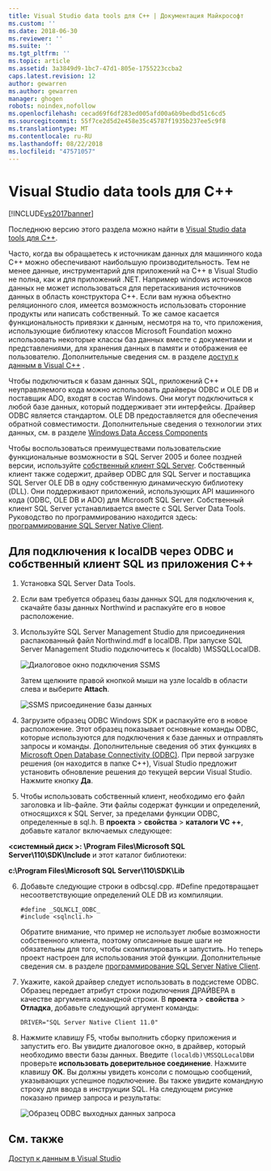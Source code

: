 ```yaml
---
title: Visual Studio data tools для C++ | Документация Майкрософт
ms.custom: ''
ms.date: 2018-06-30
ms.reviewer: ''
ms.suite: ''
ms.tgt_pltfrm: ''
ms.topic: article
ms.assetid: 3a3849d9-1bc7-47d1-805e-1755223ccba2
caps.latest.revision: 12
author: gewarren
ms.author: gewarren
manager: ghogen
robots: noindex,nofollow
ms.openlocfilehash: cecad69f6df283ed005afd00a6b9bedbd51c6cd5
ms.sourcegitcommit: 55f7ce2d5d2e458e35c45787f1935b237ee5c9f8
ms.translationtype: MT
ms.contentlocale: ru-RU
ms.lasthandoff: 08/22/2018
ms.locfileid: "47571057"
---
```

# <a name="visual-studio-data-tools-for-c"></a>Visual Studio data tools для C++
[!INCLUDE[vs2017banner](../includes/vs2017banner.md)]

Последнюю версию этого раздела можно найти в [Visual Studio data tools для C++](https://docs.microsoft.com/visualstudio/data-tools/visual-studio-data-tools-for-cpp).  
  
  
Часто, когда вы обращаетесь к источникам данных для машинного кода C++ можно обеспечивают наибольшую производительность. Тем не менее данные, инструментарий для приложений на C++ в Visual Studio не полна, как и для приложений .NET. Например windows источников данных не может использоваться для перетаскивания источников данных в область конструктора C++. Если вам нужна объектно реляционного слоя, имеется возможность использовать сторонние продукты или написать собственный.  То же самое касается функциональность привязки к данным, несмотря на то, что приложения, использующие библиотеку классов Microsoft Foundation можно использовать некоторые классы баз данных вместе с документами и представлениями, для хранения данных в памяти и отображения ее пользователю. Дополнительные сведения см. в разделе [доступ к данным в Visual C++](https://msdn.microsoft.com/library/7wtdsdkh.aspx) .  
  
 Чтобы подключиться к базам данных SQL, приложений C++ неуправляемого кода можно использовать драйверы ODBC и OLE DB и поставщик ADO, входят в состав Windows.     Они могут подключиться к любой базе данных, который поддерживает эти интерфейсы. Драйвер ODBC является стандартом. OLE DB предоставляется для обеспечения обратной совместимости. Дополнительные сведения о технологии этих данных, см. в разделе [Windows Data Access Components](https://msdn.microsoft.com/library/windows/desktop/aa968814\(v=vs.85\).aspx)  
  
 Чтобы воспользоваться преимуществами пользовательские функциональные возможности в SQL Server 2005 и более поздней версии, используйте [собственный клиент SQL Server](https://msdn.microsoft.com/sqlserver/aa937733). Собственный клиент также содержит, драйвер ODBC для SQL Server и поставщика SQL Server OLE DB в одну собственную динамическую библиотеку (DLL). Они поддерживают приложений, использующих API машинного кода (ODBC, OLE DB и ADO) для Microsoft SQL Server.  Собственный клиент SQL Server устанавливается вместе с SQL Server Data Tools. Руководство по программированию находится здесь: [программирование SQL Server Native Client](https://msdn.microsoft.com/library/ms130892.aspx).  
  
## <a name="to-connect-to-localdb-through-odbc-and-sql-native-client-from-a-c-application"></a>Для подключения к localDB через ODBC и собственный клиент SQL из приложения C++  
  
1.  Установка SQL Server Data Tools.  
  
2.  Если вам требуется образец базы данных SQL для подключения к, скачайте базы данных Northwind и распакуйте его в новое расположение.  
  
3.  Используйте SQL Server Management Studio для присоединения распакованный файл Northwind.mdf в localDB. При запуске SQL Server Management Studio подключитесь к (localdb) \MSSQLLocalDB.  
  
     ![Диалоговое окно подключения SSMS](../data-tools/media/raddata-ssms-connect-dialog.png "raddata SSMS подключаться диалоговое окно")  
  
     Затем щелкните правой кнопкой мыши на узле localdb в области слева и выберите **Attach**.  
  
     ![SSMS присоединение базы данных](../data-tools/media/raddata-ssms-attach-database.png "raddata SSMS присоединение базы данных")  
  
4.  Загрузите образец ODBC Windows SDK и распакуйте его в новое расположение. Этот образец показывает основные команды ODBC, которые используются для подключения к базе данных и отправлять запросы и команды. Дополнительные сведения об этих функциях в [Microsoft Open Database Connectivity (ODBC)](https://msdn.microsoft.com/library/windows/desktop/ms710252\(v=vs.85\).aspx). При первой загрузке решения (он находится в папке C++), Visual Studio предложит установить обновление решения до текущей версии Visual Studio. Нажмите кнопку **Да**.  
  
5.  Чтобы использовать собственный клиент, необходимо его файл заголовка и lib-файле. Эти файлы содержат функции и определений, относящихся к SQL Server, за пределами функции ODBC, определенные в sql.h. В **проекта** > **свойства** > **каталоги VC ++**, добавьте каталог включаемых следующее:  
  
 **\<системный диск >: \Program Files\Microsoft SQL Server\110\SDK\Include** и этот каталог библиотеки:  
  
 **c:\Program Files\Microsoft SQL Server\110\SDK\Lib**  
  
6.  Добавьте следующие строки в odbcsql.cpp. #Define предотвращает несоответствующие определений OLE DB из компиляции.  
  
    ```  
    #define _SQLNCLI_ODBC_  
    #include <sqlncli.h>  
    ```  
  
     Обратите внимание, что пример не использует любые возможности собственного клиента, поэтому описанные выше шаги не обязательны для того, чтобы скомпилировать и запустить. Но теперь проект настроен для использования этой функции. Дополнительные сведения см. в разделе [программирование SQL Server Native Client](https://msdn.microsoft.com/library/ms130892\(v=sql.130\).aspx).  
  
7.  Укажите, какой драйвер следует использовать в подсистеме ODBC. Образец передает атрибут строки подключения ДРАЙВЕРА в качестве аргумента командной строки. В **проекта** > **свойства** > **Отладка**, добавьте следующий аргумент команды:  
  
    ```  
    DRIVER="SQL Server Native Client 11.0"  
    ```  
  
8.  Нажмите клавишу F5, чтобы выполнить сборку приложения и запустить его. Вы увидите диалоговое окно, в драйвер, который необходимо ввести базы данных. Введите `(localdb)\MSSQLLocalDB`и проверьте **использовать доверительное соединение**. Нажмите клавишу **ОК**. Вы должны увидеть консоли с помощью сообщений, указывающих успешное подключение. Вы также увидите командную строку для ввода в инструкции SQL. На следующем рисунке показано пример запроса и результаты:  
  
     ![Образец ODBC выходных данных запроса](../data-tools/media/raddata-odbc-sample-query-output.png "raddata выходных данных запроса образец ODBC")  
  
## <a name="see-also"></a>См. также  
 [Доступ к данным в Visual Studio](../data-tools/accessing-data-in-visual-studio.md)


